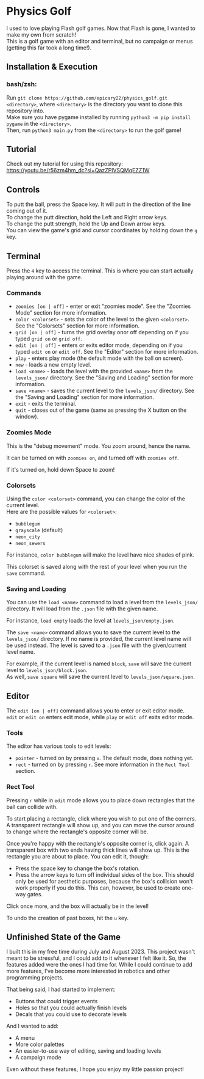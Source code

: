 # Physics Golf

I used to love playing Flash golf games. Now that Flash is gone, I wanted to make my own from scratch!  
This is a golf game with an editor and terminal, but no campaign or menus (getting this far took a long time!).

## Installation & Execution
### bash/zsh: 
Run `git clone https://github.com/epicary22/physics_golf.git <directory>`, where `<directory>` is the directory you 
want to clone this repository into.  
Make sure you have pygame installed by running `python3 -m pip install pygame` in the `<directory>`.  
Then, run `python3 main.py` from the `<directory>` to run the golf game!

## Tutorial
Check out my tutorial for using this repository: https://youtu.be/r56zm4hm_dc?si=QazZPlVSQMqEZZ1W

## Controls
To putt the ball, press the Space key. It will putt in the direction of the line coming out of it.  
To change the putt direction, hold the Left and Right arrow keys.  
To change the putt strength, hold the Up and Down arrow keys.  
You can view the game's grid and cursor coordinates by holding down the `g` key.

## Terminal
Press the `4` key to access the terminal. This is where you can start actually playing around with the game.
### Commands
* `zoomies [on | off]` - enter or exit "zoomies mode". See the "Zoomies Mode" section for more information.
* `color <colorset>` - sets the color of the level to the given `<colorset>`. See the "Colorsets" section for more
information.
* `grid [on | off]` - turns the grid overlay onor off depending on if you typed `grid on` or `grid off`.
* `edit [on | off]` - enters or exits editor mode, depending on if you typed `edit on` or `edit off`. See the "Editor" 
section for more information.
* `play` - enters play mode (the default mode with the ball on screen).
* `new` - loads a new empty level.
* `load <name>` - loads the level with the provided `<name>` from the `levels_json/` directory. See the "Saving and 
Loading" section for more information.
* `save <name>` - saves the current level to the `levels_json/` directory. See the "Saving and Loading" section for more
information.
* `exit` - exits the terminal.
* `quit` - closes out of the game (same as pressing the X button on the window).

### Zoomies Mode
This is the "debug movement" mode. You zoom around, hence the name.  

It can be turned on with `zoomies on`, and turned off with `zoomies off`.  

If it's turned on, hold down Space to zoom!

### Colorsets
Using the `color <colorset>` command, you can change the color of the current level.  
Here are the possible values for `<colorset>`:
* `bubblegum`
* `grayscale` (default)
* `neon_city`
* `neon_sewers`

For instance, `color bubblegum` will make the level have nice shades of pink.

This colorset is saved along with the rest of your level when you run the `save` command.

### Saving and Loading
You can use the `load <name>` command to load a level from the `levels_json/` directory.
It will load from the `.json` file with the given name.  

For instance, `load empty` loads the level at `levels_json/empty.json`.

The `save <name>` command allows you to save the current level to the `levels_json/` directory. If no name is provided, 
the current level name will be used instead. The level is saved to a `.json` file with the given/current level name.  

For example, if the current level is named `block`, `save` will save the current level to `levels_json/block.json`.  
As well, `save square` will save the current level to `levels_json/square.json`.

## Editor
The `edit [on | off]` command allows you to enter or exit editor mode.  
`edit` or `edit on` enters edit mode, while `play` or `edit off` exits editor mode.

### Tools
The editor has various tools to edit levels:
* `pointer` - turned on by pressing `v`. The default mode, does nothing yet.
* `rect` - turned on by pressing `r`. See more information in the `Rect Tool` section.

### Rect Tool
Pressing `r` while in `edit` mode allows you to place down rectangles that the ball can collide with.  

To start placing a rectangle, click where you wish to put one of the corners. A transparent rectangle will show up, and
you can move the cursor around to change where the rectangle's opposite corner will be.  

Once you're happy with the rectangle's opposite corner is, click again. A transparent box with two ends having thick
lines will show up. This is the rectangle you are about to place. You can edit it, though:  
* Press the space key to change the box's rotation.  
* Press the arrow keys to turn off individual sides of the box. This should only be used for aesthetic purposes, because
the box's collision won't work properly if you do this. This can, however, be used to create one-way gates.

Click once more, and the box will actually be in the level!  

To undo the creation of past boxes, hit the `u` key.

## Unfinished State of the Game
I built this in my free time during July and August 2023. This project wasn't meant to be stressful, and I could add to
it whenever I felt like it. So, the features added were the ones I had time for. While I could continue to add more
features, I've become more interested in robotics and other programming projects.

That being said, I had started to implement:
* Buttons that could trigger events
* Holes so that you could actually finish levels
* Decals that you could use to decorate levels

And I wanted to add:
* A menu
* More color palettes
* An easier-to-use way of editing, saving and loading levels
* A campaign mode

Even without these features, I hope you enjoy my little passion project!
